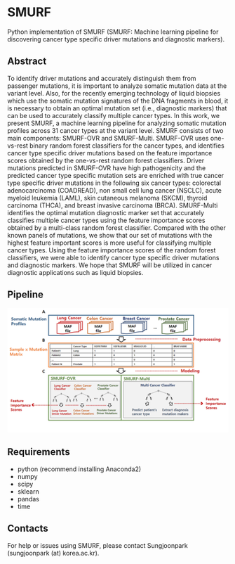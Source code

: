 # SMURF
Python implementation of SMURF (SMURF: Machine learning pipeline for discovering cancer type specific driver mutations and diagnostic markers).

## Abstract
To identify driver mutations and accurately distinguish them from passenger mutations, it is important to analyze somatic mutation data at the variant level. Also, for the recently emerging technology of liquid biopsies which use the somatic mutation signatures of the DNA fragments in blood, it is necessary to obtain an optimal mutation set (i.e., diagnostic markers) that can be used to accurately classify multiple cancer types. 
 In this work, we present SMURF, a machine learning pipeline for analyzing somatic mutation profiles across 31 cancer types at the variant level. SMURF consists of two main components: SMURF-OVR and SMURF-Multi. SMURF-OVR uses one-vs-rest binary random forest classifiers for the cancer types, and identifies cancer type specific driver mutations based on the feature importance scores obtained by the one-vs-rest
random forest classifiers. Driver mutations predicted in SMURF-OVR have high pathogenicity and the predicted cancer type specific mutation sets are enriched with true cancer type specific driver mutations in the following six cancer types: colorectal adenocarcinoma (COADREAD), non small cell lung cancer (NSCLC), acute myeloid leukemia (LAML), skin cutaneous melanoma (SKCM), thyroid carcinoma (THCA), and breast invasive carcinoma (BRCA). SMURF-Multi identifies the optimal mutation diagnostic marker set that accurately classifies multiple cancer types using the feature importance scores obtained by a multi-class random forest classifier. Compared with the other known panels of mutations, we show that our set of mutations with the highest feature important scores is more useful for classifying multiple cancer types. Using the feature importance scores of the random forest classifiers, we were able to identify cancer type specific driver mutations and diagnostic markers. We hope that SMURF will be utilized in cancer diagnostic applications such as liquid biopsies.

## Pipeline
![SMURF](SMURF.png)

## Requirements
- python (recommend installing Anaconda2)
- numpy
- scipy
- sklearn
- pandas
- time

## Contacts
For help or issues using SMURF, please contact Sungjoonpark (sungjoonpark (at) korea.ac.kr).
